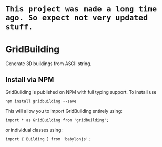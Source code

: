 # `This project was made a long time ago. So expect not very updated stuff.`

GridBuilding
==========

Generate 3D buildings from ASCII string.

## Install via NPM

GridBuilding is published on NPM with full typing support. To install use

```
npm install gridbuilding --save
```

This will allow you to import GridBuilding entirely using:

```
import * as GridBuilding from 'gridbuilding';
```

or individual classes using:

```
import { Building } from 'babylonjs';
```


